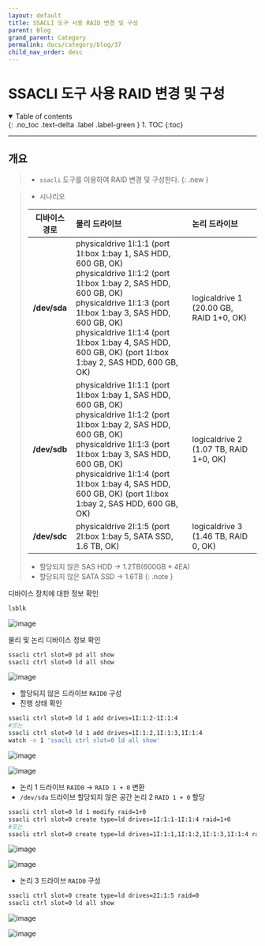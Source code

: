 ```yaml
---
layout: default
title: SSACLI 도구 사용 RAID 변경 및 구성
parent: Blog
grand_parent: Category
permalink: docs/category/blog/37
child_nav_order: desc
---
```


# SSACLI 도구 사용 RAID 변경 및 구성

<details open markdown="block">
  <summary>
    Table of contents
  </summary>
  {: .no_toc .text-delta .label .label-green }
 1. TOC
{:toc}

</details>

---

## 개요

> - `ssacli` 도구를 이용하여 RAID 변경 및 구성한다.
{: .new }

> - 시나리오
> 
> |디바이스 경로|물리 드라이브|논리 드라이브|
> |:---:|:---|:---|
> | **/dev/sda**  | physicaldrive 1I:1:1 (port 1I:box 1:bay 1, SAS HDD, 600 GB, OK)<br>physicaldrive 1I:1:2 (port 1I:box 1:bay 2, SAS HDD, 600 GB, OK)<br>physicaldrive 1I:1:3 (port 1I:box 1:bay 3, SAS HDD, 600 GB, OK)<br>physicaldrive 1I:1:4 (port 1I:box 1:bay 4, SAS HDD, 600 GB, OK) (port 1I:box 1:bay 2, SAS HDD, 600 GB, OK) | logicaldrive 1 (20.00 GB, RAID 1+0, OK)|
> | **/dev/sdb**  | physicaldrive 1I:1:1 (port 1I:box 1:bay 1, SAS HDD, 600 GB, OK)<br>physicaldrive 1I:1:2 (port 1I:box 1:bay 2, SAS HDD, 600 GB, OK)<br>physicaldrive 1I:1:3 (port 1I:box 1:bay 3, SAS HDD, 600 GB, OK)<br>physicaldrive 1I:1:4 (port 1I:box 1:bay 4, SAS HDD, 600 GB, OK) (port 1I:box 1:bay 2, SAS HDD, 600 GB, OK) |logicaldrive 2 (1.07 TB, RAID 1+0, OK) |
> | **/dev/sdc**  | physicaldrive 2I:1:5 (port 2I:box 1:bay 5, SATA SSD, 1.6 TB, OK) | logicaldrive 3 (1.46 TB, RAID 0, OK) |
>
> - 할당되지 않은 SAS HDD → 1.2TB(600GB * 4EA)
> - 할당되지 않은 SATA SSD → 1.6TB
{: .note }

디바이스 장치에 대한 정보 확인 

```bash
lsblk
```

![image](https://user-images.githubusercontent.com/36792594/195021351-0c7c48c3-aa56-4bb7-b80c-3cc2bb94725d.png)

물리 및 논리 디바이스 정보 확인

```bash
ssacli ctrl slot=0 pd all show
ssacli ctrl slot=0 ld all show
```

![image](https://user-images.githubusercontent.com/36792594/195010005-904416e6-ce06-44c1-b746-099c8c04f8e8.png)

- 할당되지 않은 드라이브 `RAID0` 구성
- 진행 상태 확인

```bash
ssacli ctrl slot=0 ld 1 add drives=1I:1:2-1I:1:4
#또는
ssacli ctrl slot=0 ld 1 add drives=1I:1:2,1I:1:3,1I:1:4
watch -n 1 'ssacli ctrl slot=0 ld all show'
```

![image](https://user-images.githubusercontent.com/36792594/195006045-67bffd8b-5eab-4f10-beda-5dc0caff1e51.png)

![image](https://user-images.githubusercontent.com/36792594/195010358-c9968731-afe9-4ca5-a74d-45b1a4e5d061.png)

- 논리 1 드라이브 `RAID0` → `RAID 1 + 0` 변환
- `/dev/sda` 드라이브 할당되지 않은 공간 논리 2 `RAID 1 + 0` 할당

```bash
ssacli ctrl slot=0 ld 1 modify raid=1+0
ssacli ctrl slot=0 create type=ld drives=1I:1:1-1I:1:4 raid=1+0
#또는
ssacli ctrl slot=0 create type=ld drives=1I:1:1,1I:1:2,1I:1:3,1I:1:4 raid=1+0
```

![image](https://user-images.githubusercontent.com/36792594/195011441-3c76c191-0673-43d3-a5ed-e9a1b922787b.png)

![image](https://user-images.githubusercontent.com/36792594/195012158-a3ce07b8-835d-4421-8558-5350b50514af.png)

- 논리 3 드라이브 `RAID0` 구성

```bash
ssacli ctrl slot=0 create type=ld drives=2I:1:5 raid=0
ssacli ctrl slot=0 ld all show
```

![image](https://user-images.githubusercontent.com/36792594/195012574-efeccd39-589a-460d-b081-21403d702848.png)

![image](https://user-images.githubusercontent.com/36792594/195019325-0169e3bb-8534-4f9c-afca-8b8ff7133a47.png)
